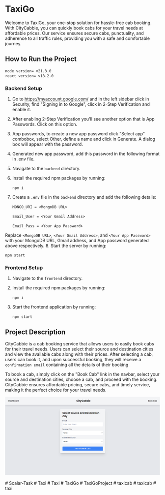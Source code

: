 # TaxiGo

Welcome to TaxiGo, your one-stop solution for hassle-free cab booking. With CityCabbie, you can quickly book cabs for your travel needs at affordable prices. Our service ensures secure cabs, punctuality, and adherence to all traffic rules, providing you with a safe and comfortable journey.

## How to Run the Project

    node version= v21.3.0
    react version= v18.2.0

### Backend Setup
1. Go to https://myaccount.google.com/ and in the left sidebar click in Security, find "Signing in to Google", click in 2-Step Verification and enable it.
2. After enabling 2-Step Verification you'll see another option that is App Passwords. Click on this option.
3. App passwords, to create a new app password click "Select app" combobox, select Other, define a name and click in Generate. A dialog box will appear with the password.
4. Generated new app password, add this password in the following format in .env file.
5. Navigate to the `backend` directory.
6. Install the required npm packages by running:

    `npm i`

7. Create a `.env` file in the `backend` directory and add the following details:

    `MONGO_URI = <MongoDB URL>`

    `Email_User = <Your Gmail Address>`

    `Email_Pass = <Your App Password>`

Replace `<MongoDB URL>`, `<Your Gmail Address>`, and `<Your App Password>` with your MongoDB URL, Gmail address, and App password generated above respectively.
8. Start the server by running:

    npm start



### Frontend Setup
1. Navigate to the `frontend` directory.
2. Install the required npm packages by running:

    `npm i`


3. Start the frontend application by running:

    `npm start`





## Project Description

CityCabbie is a cab booking service that allows users to easily book cabs for their travel needs. Users can select their source and destination cities and view the available cabs along with their prices. After selecting a cab, users can book it, and upon successful booking, they will receive a `confirmation email` containing all the details of their booking.

To book a cab, simply click on the "Book Cab" link in the navbar, select your source and destination cities, choose a cab, and proceed with the booking. CityCabbie ensures affordable pricing, secure cabs, and timely service, making it the perfect choice for your travel needs.

![CityCabbie Screenshot](screenshot2.png)

#   S c a l a r - T a s k 
 
 #   T a x i 
 
 #   T a x i 
 
 #   T a x i G o 
 
 #   T a x i G o P r o j e c t 
 
 #   t a x i c a b 
 
 #   t a x i c a b 
 
 #   t a x i 
 
 